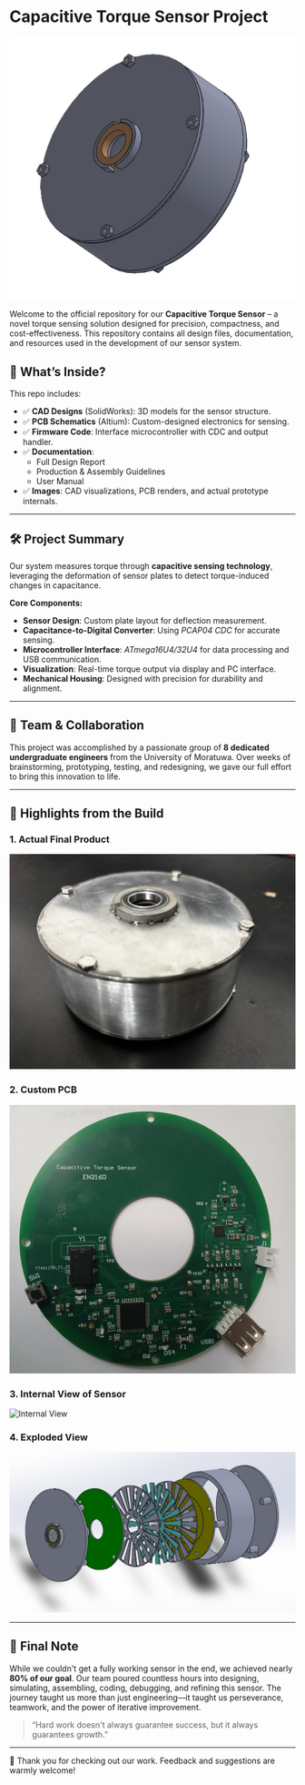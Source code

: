# Capacitive Torque Sensor Project

![Product Overview](Images/32.jpg)

Welcome to the official repository for our **Capacitive Torque Sensor** – a novel torque sensing solution designed for precision, compactness, and cost-effectiveness. This repository contains all design files, documentation, and resources used in the development of our sensor system.

## 📂 What’s Inside?

This repo includes:

- ✅ **CAD Designs** (SolidWorks): 3D models for the sensor structure.
- ✅ **PCB Schematics** (Altium): Custom-designed electronics for sensing.
- ✅ **Firmware Code**: Interface microcontroller with CDC and output handler.
- ✅ **Documentation**:
  - Full Design Report
  - Production & Assembly Guidelines
  - User Manual
- ✅ **Images**: CAD visualizations, PCB renders, and actual prototype internals.

---

## 🛠️ Project Summary

Our system measures torque through **capacitive sensing technology**, leveraging the deformation of sensor plates to detect torque-induced changes in capacitance.

**Core Components:**

- **Sensor Design**: Custom plate layout for deflection measurement.
- **Capacitance-to-Digital Converter**: Using *PCAP04 CDC* for accurate sensing.
- **Microcontroller Interface**: *ATmega16U4/32U4* for data processing and USB communication.
- **Visualization**: Real-time torque output via display and PC interface.
- **Mechanical Housing**: Designed with precision for durability and alignment.

---

## 👥 Team & Collaboration

This project was accomplished by a passionate group of **8 dedicated undergraduate engineers** from the University of Moratuwa. Over weeks of brainstorming, prototyping, testing, and redesigning, we gave our full effort to bring this innovation to life.

---

## 📸 Highlights from the Build

### 1. Actual Final Product
![CAD Design](Images/35.jpeg)

### 2. Custom PCB
![PCB Layout](Images/101.jpg)

### 3. Internal View of Sensor
![Internal View](Images/perf.png)

### 4. Exploded View
![Exploded View](Images/31.png)

---

## 📌 Final Note

While we couldn't get a fully working sensor in the end, we achieved nearly **80% of our goal**. Our team poured countless hours into designing, simulating, assembling, coding, debugging, and refining this sensor. The journey taught us more than just engineering—it taught us perseverance, teamwork, and the power of iterative improvement.

> “Hard work doesn't always guarantee success, but it always guarantees growth.”

---

🧠 Thank you for checking out our work. Feedback and suggestions are warmly welcome!

